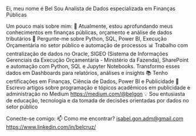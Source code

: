Ei, meu nome é Bel
Sou Analista de Dados especializada em Finanças Públicas

Um pouco mais sobre mim:
🌱 Atualmente, estou aprofundando meus conhecimentos em finanças públicas, orçamento e análise de dados tributários
💬 Pergunte-me sobre Python, SQL, Power BI, Execução Orçamentária no setor público e automação de processos
📊 Trabalho com centralização de dados no Oracle, SIGEO (Sistema de Informações Gerenciais da Execução Orçamentária - Ministério da Fazenda), SharePoint e automação com Python, SQL e Jupyter Notebooks. Transformo esses dados em Dashboards para relatórios, análises e insights
📚 Tenho certificações em Finanças, Ciência de Dados, Power BI e Publicidade
📝 Escrevo artigos sobre programação e tópicos acadêmicos em publicidade e administração no Medium
https://medium.com/@belgon
💡 Sou entusiasta de educação, tecnologia e da tomada de decisões orientadas por dados no setor público

Conecte-se comigo:
📫 Como me encontrar?
isabel.gon.adm@gmail.com
https://www.linkedin.com/in/belcruz/
